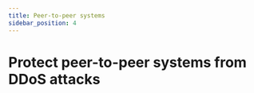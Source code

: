 ```yaml
---
title: Peer-to-peer systems
sidebar_position: 4
---
```


# Protect peer-to-peer systems from DDoS attacks
